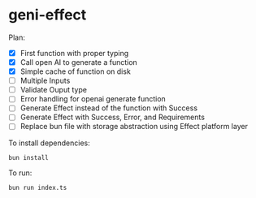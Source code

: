 # geni-effect

Plan: 

- [x] First function with proper typing
- [x] Call open AI to generate a function
- [x] Simple cache of function on disk
- [ ] Multiple Inputs
- [ ] Validate Ouput type
- [ ] Error handling for openai generate function
- [ ] Generate Effect instead of the function with Success
- [ ] Generate Effect with Success, Error, and Requirements
- [ ] Replace bun file with storage abstraction using Effect platform layer

To install dependencies:

```bash
bun install
```

To run:

```bash
bun run index.ts
```

